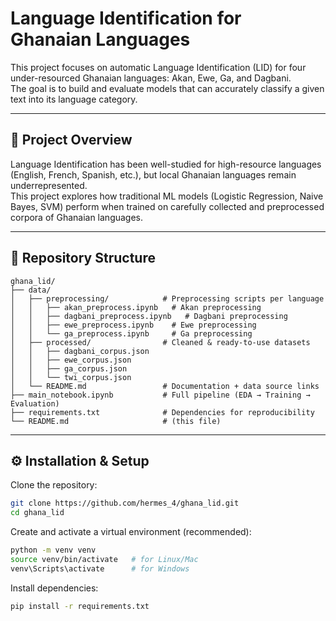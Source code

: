 # Language Identification for Ghanaian Languages  

This project focuses on automatic Language Identification (LID) for four under-resourced Ghanaian languages: Akan, Ewe, Ga, and Dagbani.  
The goal is to build and evaluate models that can accurately classify a given text into its language category.  

---

## 📖 Project Overview  
Language Identification has been well-studied for high-resource languages (English, French, Spanish, etc.), but local Ghanaian languages remain underrepresented.  
This project explores how traditional ML models (Logistic Regression, Naive Bayes, SVM) perform when trained on carefully collected and preprocessed corpora of Ghanaian languages.  

---

## 📂 Repository Structure  


```
ghana_lid/
├── data/
│   ├── preprocessing/            # Preprocessing scripts per language
│   │   ├── akan_preprocess.ipynb   # Akan preprocessing
│   │   ├── dagbani_preprocess.ipynb   # Dagbani preprocessing
│   │   ├── ewe_preprocess.ipynb    # Ewe preprocessing
│   │   └── ga_preprocess.ipynb     # Ga preprocessing
│   ├── processed/                # Cleaned & ready-to-use datasets
│   │   ├── dagbani_corpus.json
│   │   ├── ewe_corpus.json
│   │   ├── ga_corpus.json
│   │   └── twi_corpus.json
│   └── README.md                 # Documentation + data source links
├── main_notebook.ipynb           # Full pipeline (EDA → Training → Evaluation)
├── requirements.txt              # Dependencies for reproducibility
└── README.md                     # (this file)

```

---

## ⚙️ Installation & Setup  

Clone the repository:  
```bash
git clone https://github.com/hermes_4/ghana_lid.git
cd ghana_lid
```


Create and activate a virtual environment (recommended):

```bash
python -m venv venv
source venv/bin/activate   # for Linux/Mac
venv\Scripts\activate      # for Windows
```

Install dependencies:

```bash
pip install -r requirements.txt
```

